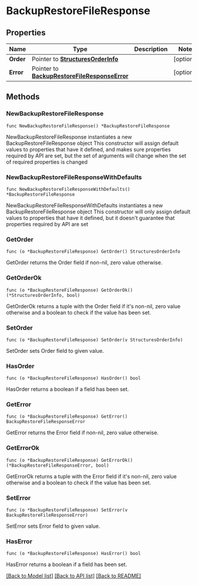 # BackupRestoreFileResponse

## Properties

Name | Type | Description | Notes
------------ | ------------- | ------------- | -------------
**Order** | Pointer to [**StructuresOrderInfo**](StructuresOrderInfo.md) |  | [optional] 
**Error** | Pointer to [**BackupRestoreFileResponseError**](BackupRestoreFileResponseError.md) |  | [optional] 

## Methods

### NewBackupRestoreFileResponse

`func NewBackupRestoreFileResponse() *BackupRestoreFileResponse`

NewBackupRestoreFileResponse instantiates a new BackupRestoreFileResponse object
This constructor will assign default values to properties that have it defined,
and makes sure properties required by API are set, but the set of arguments
will change when the set of required properties is changed

### NewBackupRestoreFileResponseWithDefaults

`func NewBackupRestoreFileResponseWithDefaults() *BackupRestoreFileResponse`

NewBackupRestoreFileResponseWithDefaults instantiates a new BackupRestoreFileResponse object
This constructor will only assign default values to properties that have it defined,
but it doesn't guarantee that properties required by API are set

### GetOrder

`func (o *BackupRestoreFileResponse) GetOrder() StructuresOrderInfo`

GetOrder returns the Order field if non-nil, zero value otherwise.

### GetOrderOk

`func (o *BackupRestoreFileResponse) GetOrderOk() (*StructuresOrderInfo, bool)`

GetOrderOk returns a tuple with the Order field if it's non-nil, zero value otherwise
and a boolean to check if the value has been set.

### SetOrder

`func (o *BackupRestoreFileResponse) SetOrder(v StructuresOrderInfo)`

SetOrder sets Order field to given value.

### HasOrder

`func (o *BackupRestoreFileResponse) HasOrder() bool`

HasOrder returns a boolean if a field has been set.

### GetError

`func (o *BackupRestoreFileResponse) GetError() BackupRestoreFileResponseError`

GetError returns the Error field if non-nil, zero value otherwise.

### GetErrorOk

`func (o *BackupRestoreFileResponse) GetErrorOk() (*BackupRestoreFileResponseError, bool)`

GetErrorOk returns a tuple with the Error field if it's non-nil, zero value otherwise
and a boolean to check if the value has been set.

### SetError

`func (o *BackupRestoreFileResponse) SetError(v BackupRestoreFileResponseError)`

SetError sets Error field to given value.

### HasError

`func (o *BackupRestoreFileResponse) HasError() bool`

HasError returns a boolean if a field has been set.


[[Back to Model list]](../README.md#documentation-for-models) [[Back to API list]](../README.md#documentation-for-api-endpoints) [[Back to README]](../README.md)


